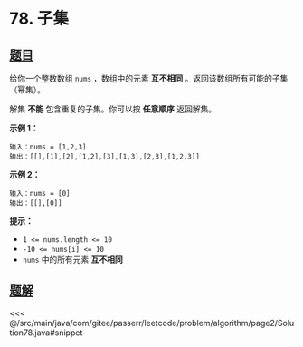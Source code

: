 # 78. 子集

## [题目](https://leetcode.cn/problems/subsets/)
给你一个整数数组 `nums` ，数组中的元素 **互不相同** 。返回该数组所有可能的子集（幂集）。

解集 **不能** 包含重复的子集。你可以按 **任意顺序** 返回解集。

**示例 1：**

```
输入：nums = [1,2,3]
输出：[[],[1],[2],[1,2],[3],[1,3],[2,3],[1,2,3]]
```

**示例 2：**

```
输入：nums = [0]
输出：[[],[0]]
```

**提示：**

* `1 <= nums.length <= 10`
* `-10 <= nums[i] <= 10`
* `nums` 中的所有元素 **互不相同**


## [题解](https://github.com/PasseRR/JavaLeetCode/blob/master/src/main/java/com/gitee/passerr/leetcode/problem/algorithm/page2/Solution78.java)

<<< @/src/main/java/com/gitee/passerr/leetcode/problem/algorithm/page2/Solution78.java#snippet
